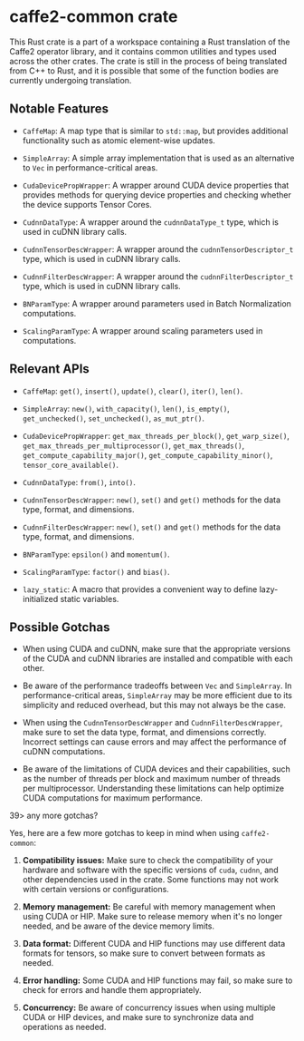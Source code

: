 # caffe2-common crate

This Rust crate is a part of a workspace
containing a Rust translation of the Caffe2
operator library, and it contains common utilities
and types used across the other crates. The crate
is still in the process of being translated from
C++ to Rust, and it is possible that some of the
function bodies are currently undergoing
translation.

## Notable Features

- `CaffeMap`: A map type that is similar to
  `std::map`, but provides additional
  functionality such as atomic element-wise
  updates.

- `SimpleArray`: A simple array implementation
  that is used as an alternative to `Vec` in
  performance-critical areas.

- `CudaDevicePropWrapper`: A wrapper around CUDA
  device properties that provides methods for
  querying device properties and checking whether
  the device supports Tensor Cores.

- `CudnnDataType`: A wrapper around the
  `cudnnDataType_t` type, which is used in cuDNN
  library calls.

- `CudnnTensorDescWrapper`: A wrapper around the
  `cudnnTensorDescriptor_t` type, which is used in
  cuDNN library calls.

- `CudnnFilterDescWrapper`: A wrapper around the
  `cudnnFilterDescriptor_t` type, which is used in
  cuDNN library calls.

- `BNParamType`: A wrapper around parameters used
  in Batch Normalization computations.

- `ScalingParamType`: A wrapper around scaling
  parameters used in computations.

## Relevant APIs

- `CaffeMap`: `get()`, `insert()`, `update()`,
  `clear()`, `iter()`, `len()`.

- `SimpleArray`: `new()`, `with_capacity()`,
  `len()`, `is_empty()`, `get_unchecked()`,
  `set_unchecked()`, `as_mut_ptr()`.

- `CudaDevicePropWrapper`:
  `get_max_threads_per_block()`,
  `get_warp_size()`,
  `get_max_threads_per_multiprocessor()`,
  `get_max_threads()`,
  `get_compute_capability_major()`,
  `get_compute_capability_minor()`,
  `tensor_core_available()`.

- `CudnnDataType`: `from()`, `into()`.

- `CudnnTensorDescWrapper`: `new()`, `set()` and
  `get()` methods for the data type, format, and
  dimensions.

- `CudnnFilterDescWrapper`: `new()`, `set()` and
  `get()` methods for the data type, format, and
  dimensions.

- `BNParamType`: `epsilon()` and `momentum()`.

- `ScalingParamType`: `factor()` and `bias()`.

- `lazy_static`: A macro that provides
  a convenient way to define lazy-initialized
  static variables.

## Possible Gotchas

- When using CUDA and cuDNN, make sure that the
  appropriate versions of the CUDA and cuDNN
  libraries are installed and compatible with each
  other.

- Be aware of the performance tradeoffs between
  `Vec` and `SimpleArray`. In performance-critical
  areas, `SimpleArray` may be more efficient due
  to its simplicity and reduced overhead, but this
  may not always be the case.

- When using the `CudnnTensorDescWrapper` and
  `CudnnFilterDescWrapper`, make sure to set the
  data type, format, and dimensions
  correctly. Incorrect settings can cause errors
  and may affect the performance of cuDNN
  computations.

- Be aware of the limitations of CUDA devices and
  their capabilities, such as the number of
  threads per block and maximum number of threads
  per multiprocessor. Understanding these
  limitations can help optimize CUDA computations
  for maximum performance.

39> any more gotchas?

Yes, here are a few more gotchas to keep in mind
when using `caffe2-common`:

1. **Compatibility issues:** Make sure to check
   the compatibility of your hardware and software
   with the specific versions of `cuda`, `cudnn`,
   and other dependencies used in the crate. Some
   functions may not work with certain versions or
   configurations.

2. **Memory management:** Be careful with memory
   management when using CUDA or HIP. Make sure to
   release memory when it's no longer needed, and
   be aware of the device memory limits.

3. **Data format:** Different CUDA and HIP
   functions may use different data formats for
   tensors, so make sure to convert between
   formats as needed.

4. **Error handling:** Some CUDA and HIP functions
   may fail, so make sure to check for errors and
   handle them appropriately.

5. **Concurrency:** Be aware of concurrency issues
   when using multiple CUDA or HIP devices, and
   make sure to synchronize data and operations as
   needed.
